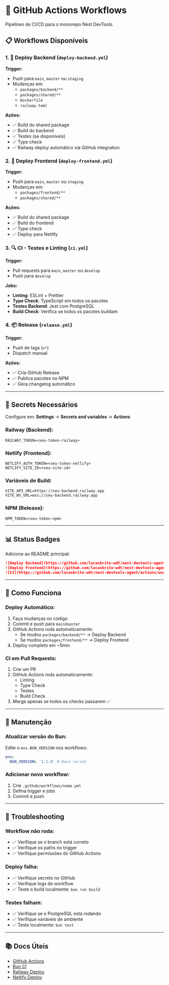 # 🔄 GitHub Actions Workflows

Pipelines de CI/CD para o monorepo Nest DevTools.

## 📋 Workflows Disponíveis

### 1. 🚀 Deploy Backend (`deploy-backend.yml`)

**Trigger:**

- Push para `main`, `master` ou `staging`
- Mudanças em:
  - `packages/backend/**`
  - `packages/shared/**`
  - `Dockerfile`
  - `railway.toml`

**Ações:**

- ✅ Build do shared package
- ✅ Build do backend
- ✅ Testes (se disponíveis)
- ✅ Type check
- ✅ Railway deploy automático via GitHub integration

### 2. 🎨 Deploy Frontend (`deploy-frontend.yml`)

**Trigger:**

- Push para `main`, `master` ou `staging`
- Mudanças em:
  - `packages/frontend/**`
  - `packages/shared/**`

**Ações:**

- ✅ Build do shared package
- ✅ Build do frontend
- ✅ Type check
- ✅ Deploy para Netlify

### 3. 🔍 CI - Testes e Linting (`ci.yml`)

**Trigger:**

- Pull requests para `main`, `master` ou `develop`
- Push para `develop`

**Jobs:**

- **Linting**: ESLint + Prettier
- **Type Check**: TypeScript em todos os pacotes
- **Testes Backend**: Jest com PostgreSQL
- **Build Check**: Verifica se todos os pacotes buildam

### 4. 📦 Release (`release.yml`)

**Trigger:**

- Push de tags (`v*`)
- Dispatch manual

**Ações:**

- ✅ Cria GitHub Release
- ✅ Publica pacotes no NPM
- ✅ Gera changelog automático

---

## 🔐 Secrets Necessários

Configure em: **Settings** → **Secrets and variables** → **Actions**

### Railway (Backend):

```
RAILWAY_TOKEN=<seu-token-railway>
```

### Netlify (Frontend):

```
NETLIFY_AUTH_TOKEN=<seu-token-netlify>
NETLIFY_SITE_ID=<seu-site-id>
```

### Variáveis de Build:

```
VITE_API_URL=https://seu-backend.railway.app
VITE_WS_URL=wss://seu-backend.railway.app
```

### NPM (Release):

```
NPM_TOKEN=<seu-token-npm>
```

---

## 📊 Status Badges

Adicione ao README principal:

```markdown
![Deploy Backend](https://github.com/lucasbrito-wdt/nest-devtools-agent/actions/workflows/deploy-backend.yml/badge.svg)
![Deploy Frontend](https://github.com/lucasbrito-wdt/nest-devtools-agent/actions/workflows/deploy-frontend.yml/badge.svg)
![CI](https://github.com/lucasbrito-wdt/nest-devtools-agent/actions/workflows/ci.yml/badge.svg)
```

---

## 🎯 Como Funciona

### Deploy Automático:

1. Faça mudanças no código
2. Commit e push para `main`/`master`
3. GitHub Actions roda automaticamente:
   - Se mudou `packages/backend/**` → Deploy Backend
   - Se mudou `packages/frontend/**` → Deploy Frontend
4. Deploy completo em ~5min

### CI em Pull Requests:

1. Crie um PR
2. GitHub Actions roda automaticamente:
   - Linting
   - Type Check
   - Testes
   - Build Check
3. Merge apenas se todos os checks passarem ✅

---

## 🔧 Manutenção

### Atualizar versão do Bun:

Edite o `env.BUN_VERSION` nos workflows:

```yaml
env:
  BUN_VERSION: '1.1.0' # Nova versão
```

### Adicionar novo workflow:

1. Crie `.github/workflows/nome.yml`
2. Defina trigger e jobs
3. Commit e push

---

## 🐛 Troubleshooting

### Workflow não roda:

- ✅ Verifique se o branch está correto
- ✅ Verifique os paths no trigger
- ✅ Verifique permissões do GitHub Actions

### Deploy falha:

- ✅ Verifique secrets no GitHub
- ✅ Verifique logs do workflow
- ✅ Teste o build localmente: `bun run build`

### Testes falham:

- ✅ Verifique se o PostgreSQL está rodando
- ✅ Verifique variáveis de ambiente
- ✅ Teste localmente: `bun test`

---

## 📚 Docs Úteis

- [GitHub Actions](https://docs.github.com/actions)
- [Bun CI](https://bun.sh/docs/test/ci)
- [Railway Deploy](https://docs.railway.app/deploy/github-actions)
- [Netlify Deploy](https://docs.netlify.com/site-deploys/create-deploys/)
